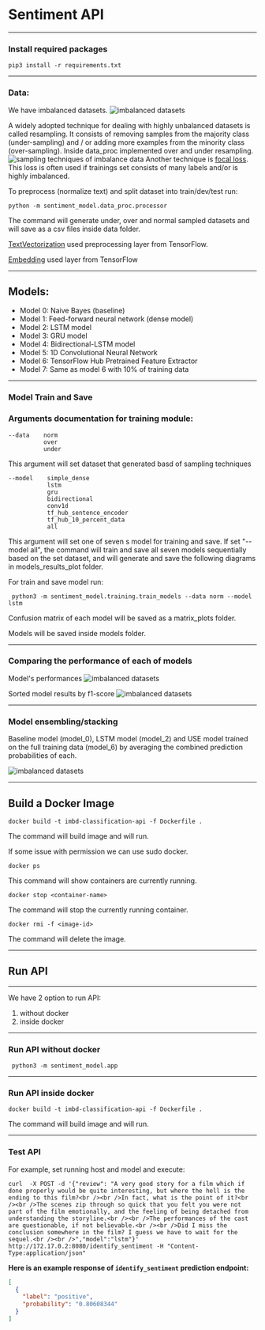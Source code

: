 # Sentiment API
***
### Install required packages

    pip3 install -r requirements.txt
***
### Data:

We have imbalanced datasets.
![imbalanced datasets](sentiment_model/data_plots/main_data_plot.png)

A widely adopted technique for dealing with highly unbalanced datasets is called resampling. It consists of removing
samples from the majority class (under-sampling) and / or adding more examples from the minority class (over-sampling).
Inside data_proc implemented over and under resampling.
![sampling techniques of imbalance data](resources/resampling.png)
Another technique
is [focal loss](https://www.tensorflow.org/addons/api_docs/python/tfa/losses/sigmoid_focal_crossentropy). This loss is
often used if trainings set consists of many labels and/or is highly imbalanced.

To preprocess (normalize text) and split dataset into train/dev/test run:
    
    python -m sentiment_model.data_proc.processor

The command will generate under, over and normal sampled datasets and will save as a csv files inside data folder.

[TextVectorization](https://www.tensorflow.org/api_docs/python/tf/keras/layers/TextVectorization) used preprocessing layer from TensorFlow.

[Embedding](https://www.tensorflow.org/api_docs/python/tf/keras/layers/Embedding) used layer from TensorFlow
***

## Models:

* Model 0: Naive Bayes (baseline)
* Model 1: Feed-forward neural network (dense model)
* Model 2: LSTM model
* Model 3: GRU model
* Model 4: Bidirectional-LSTM model
* Model 5: 1D Convolutional Neural Network
* Model 6: TensorFlow Hub Pretrained Feature Extractor
* Model 7: Same as model 6 with 10% of training data
***
### Model Train and Save

### Arguments documentation for training module:

```
--data    norm
          over
          under               
```
This argument will set dataset that generated basd of sampling techniques 

```
--model    simple_dense
           lstm
           gru
           bidirectional
           conv1d 
           tf_hub_sentence_encoder
           tf_hub_10_percent_data
           all                
```
This argument will set one of seven s model for training and save. If set "--model all", the command will train and save all seven models sequentially based on the set dataset, and will generate and save the following diagrams in models_results_plot folder.

For train and save model run:

     python3 -m sentiment_model.training.train_models --data norm --model lstm

Confusion matrix of each model will be saved as a matrix_plots folder.

Models will be saved inside models folder. 
***
### Comparing the performance of each of models

Model's performances
![imbalanced datasets](sentiment_model/models_results_plots/all_models_results.png)

Sorted model results by f1-score
![imbalanced datasets](sentiment_model/models_results_plots/all_models_f1_score.png)
***
### Model ensembling/stacking

Baseline model (model_0), LSTM model (model_2) and USE model trained on the full training data (model_6) by averaging the combined prediction probabilities of each.

![imbalanced datasets](sentiment_model/models_results_plots/all_models_f1_score_df_under_sampled.png)

***
## Build a Docker Image

    docker build -t imbd-classification-api -f Dockerfile .

The command will build image and will run.

If some issue with permission we can use sudo docker.

    docker ps

This command will show containers are currently running.

    docker stop <container-name>

The command will stop the currently running container.

    docker rmi -f <image-id>

The command will delete the image.
***

## Run API
***
We have 2 option to run API:
1. without docker
2. inside docker
***
### Run API without docker

     python3 -m sentiment_model.app

***

### Run API inside docker

    docker build -t imbd-classification-api -f Dockerfile .

The command will build image and will run. 
***

### Test API

For example, set running host and model and execute:

    curl  -X POST -d '{"review": "A very good story for a film which if done properly would be quite interesting, but where the hell is the ending to this film?<br /><br />In fact, what is the point of it?<br /><br />The scenes zip through so quick that you felt you were not part of the film emotionally, and the feeling of being detached from understanding the storyline.<br /><br />The performances of the cast are questionable, if not believable.<br /><br />Did I miss the conclusion somewhere in the film? I guess we have to wait for the sequel.<br /><br />","model":"lstm"}'  http://172.17.0.2:8080/identify_sentiment -H "Content-Type:application/json"



**Here is an example response of `identify_sentiment` prediction endpoint:**

```json
[
  {
    "label": "positive",
    "probability": "0.80608344"
  }
]
```